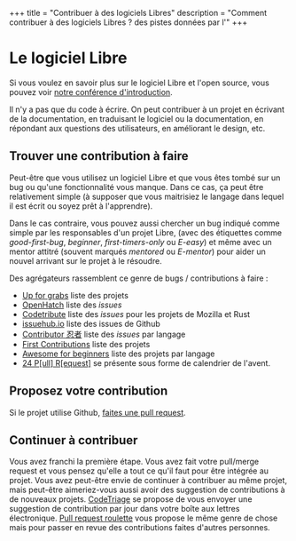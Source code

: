 +++
title = "Contribuer à des logiciels Libres"
description = "Comment contribuer à des logiciels Libres ? des pistes données par l'"
+++

# Le logiciel Libre

Si vous voulez en savoir plus sur le logiciel Libre et l'open source, vous
pouvez voir [notre conférence
d'introduction](@/activités/conférences/introduction_libre_open_source/index.fr.md).

Il n'y a pas que du code à écrire. On peut contribuer à un projet en écrivant de la documentation, en traduisant le logiciel ou la documentation, en répondant aux questions des utilisateurs, en améliorant le design, etc.

## Trouver une contribution à faire

Peut-être que vous utilisez un logiciel Libre et que vous êtes tombé sur un bug
ou qu'une fonctionnalité vous manque. Dans ce cas, ça peut être relativement
simple (à supposer que vous maitrisiez le langage dans lequel il est écrit ou
soyez prêt à l'apprendre).

Dans le cas contraire, vous pouvez aussi chercher un bug indiqué comme simple
par les responsables d'un projet Libre, (avec des étiquettes comme
_good-first-bug_, _beginner_, _first-timers-only_ ou _E-easy_) et même avec un
mentor attitré (souvent marqués _mentored_ ou _E-mentor_) pour aider un nouvel
arrivant sur le projet à le résoudre.

Des agrégateurs rassemblent ce genre de bugs / contributions à faire :

- [Up for grabs](https://up-for-grabs.net/) liste des projets
- [OpenHatch](https://openhatch.org/search/) liste des _issues_
- [Codetribute](https://codetribute.mozilla.org/) liste des _issues_ pour les projets de Mozilla et Rust
- [issuehub.io](http://issuehub.io/) liste des issues de Github
- [Contributor 忍者](https://contributor.ninja/) liste des _issues_ par langage
- [First Contributions](https://firstcontributions.github.io/) liste des projets
- [Awesome for beginners](https://github.com/MunGell/awesome-for-beginners#readme) liste des projets par langage
- [24 P[ull] R[equest]](https://24pullrequests.com/) se présente sous forme de calendrier de l'avent.

## Proposez votre contribution

Si le projet utilise Github, [faites une pull request](@/documentation/logiciel_libre/pull_request/index.fr.md).

## Continuer à contribuer

Vous avez franchi la première étape. Vous avez fait votre pull/merge request et vous pensez qu'elle a tout ce qu'il faut pour être intégrée au projet. Vous avez peut-être envie de continuer à contribuer au même projet, mais peut-être aimeriez-vous aussi avoir des suggestion de contributions à de nouveaux projets.
[CodeTriage](https://www.codetriage.com/) se propose de vous envoyer une suggestion de contribution par jour dans votre boîte aux lettres électronique.
[Pull request roulette](http://www.pullrequestroulette.com/) vous propose le même genre de chose mais pour passer en revue des contributions faites d'autres personnes.
